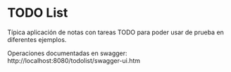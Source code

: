 # TODO List

Típica aplicación de notas con tareas TODO para poder usar de prueba en diferentes ejemplos.

Operaciones documentadas en swagger: http://localhost:8080/todolist/swagger-ui.htm


